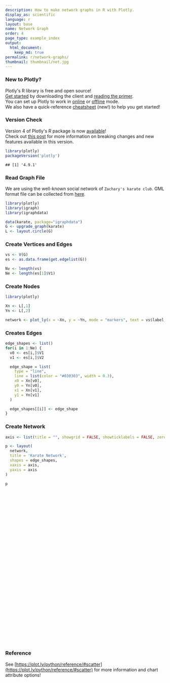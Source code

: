 ```yaml
---
description: How to make network graphs in R with Plotly.
display_as: scientific
language: r
layout: base
name: Network Graph
order: 4
page_type: example_index
output:
  html_document:
    keep_md: true
permalink: r/network-graphs/
thumbnail: thumbnail/net.jpg
---
```



### New to Plotly?

Plotly's R library is free and open source!<br>
[Get started](https://plot.ly/r/getting-started/) by downloading the client and [reading the primer](https://plot.ly/r/getting-started/).<br>
You can set up Plotly to work in [online](https://plot.ly/r/getting-started/#hosting-graphs-in-your-online-plotly-account) or [offline](https://plot.ly/r/offline/) mode.<br>
We also have a quick-reference [cheatsheet](https://images.plot.ly/plotly-documentation/images/r_cheat_sheet.pdf) (new!) to help you get started!

### Version Check

Version 4 of Plotly's R package is now [available](https://plot.ly/r/getting-started/#installation)!<br>
Check out [this post](http://moderndata.plot.ly/upgrading-to-plotly-4-0-and-above/) for more information on breaking changes and new features available in this version.

```r
library(plotly)
packageVersion('plotly')
```

```
## [1] '4.9.1'
```

### Read Graph File
We are using the well-known social network of `Zachary's karate club`. GML format file can be collected from [here](https://gist.github.com/pravj/9168fe52823c1702a07b).


```r
library(plotly)
library(igraph)
library(igraphdata)

data(karate, package="igraphdata")
G <- upgrade_graph(karate)
L <- layout.circle(G)
```

### Create Vertices and Edges

```r
vs <- V(G)
es <- as.data.frame(get.edgelist(G))

Nv <- length(vs)
Ne <- length(es[1]$V1)
```

### Create Nodes

```r
library(plotly)

Xn <- L[,1]
Yn <- L[,2]

network <- plot_ly(x = ~Xn, y = ~Yn, mode = "markers", text = vs$label, hoverinfo = "text")
```

### Creates Edges

```r
edge_shapes <- list()
for(i in 1:Ne) {
  v0 <- es[i,]$V1
  v1 <- es[i,]$V2

  edge_shape = list(
    type = "line",
    line = list(color = "#030303", width = 0.3),
    x0 = Xn[v0],
    y0 = Yn[v0],
    x1 = Xn[v1],
    y1 = Yn[v1]
  )

  edge_shapes[[i]] <- edge_shape
}
```

### Create Network

```r
axis <- list(title = "", showgrid = FALSE, showticklabels = FALSE, zeroline = FALSE)

p <- layout(
  network,
  title = 'Karate Network',
  shapes = edge_shapes,
  xaxis = axis,
  yaxis = axis
)

p
```

<div id="htmlwidget-f30cb50e2fb75b72039b" style="width:672px;height:480px;" class="plotly html-widget"></div>
<script type="application/json" data-for="htmlwidget-f30cb50e2fb75b72039b">{"x":{"visdat":{"1c1d100e08f3":["function () ","plotlyVisDat"]},"cur_data":"1c1d100e08f3","attrs":{"1c1d100e08f3":{"x":{},"y":{},"mode":"markers","text":["H","2","3","4","5","6","7","8","9","10","11","12","13","14","15","16","17","18","19","20","21","22","23","24","25","26","27","28","29","30","31","32","33","A"],"hoverinfo":"text","alpha_stroke":1,"sizes":[10,100],"spans":[1,20]}},"layout":{"margin":{"b":40,"l":60,"t":25,"r":10},"title":"Karate Network","shapes":[{"type":"line","line":{"color":"#030303","width":0.3},"x0":-0.0922683594633019,"y0":-0.995734176295035,"x1":0.273662990072083,"y1":0.961825643172819},{"type":"line","line":{"color":"#030303","width":0.3},"x0":-0.0922683594633019,"y0":-0.995734176295035,"x1":-0.739008917220659,"y1":0.673695643646557},{"type":"line","line":{"color":"#030303","width":0.3},"x0":-0.0922683594633019,"y0":-0.995734176295035,"x1":-0.982973099683902,"y1":-0.18374951781657},{"type":"line","line":{"color":"#030303","width":0.3},"x0":-0.0922683594633019,"y0":-0.995734176295035,"x1":-0.932472229404356,"y1":-0.361241666187153},{"type":"line","line":{"color":"#030303","width":0.3},"x0":-0.0922683594633019,"y0":-0.995734176295035,"x1":-0.850217135729614,"y1":-0.526432162877356},{"type":"line","line":{"color":"#030303","width":0.3},"x0":-0.0922683594633019,"y0":-0.995734176295035,"x1":-0.739008917220659,"y1":-0.673695643646557},{"type":"line","line":{"color":"#030303","width":0.3},"x0":-0.0922683594633019,"y0":-0.995734176295035,"x1":-0.602634636379257,"y1":-0.798017227280239},{"type":"line","line":{"color":"#030303","width":0.3},"x0":-0.0922683594633019,"y0":-0.995734176295035,"x1":-0.445738355776538,"y1":-0.895163291355062},{"type":"line","line":{"color":"#030303","width":0.3},"x0":-0.0922683594633019,"y0":-0.995734176295035,"x1":0.982973099683902,"y1":0.18374951781657},{"type":"line","line":{"color":"#030303","width":0.3},"x0":-0.0922683594633019,"y0":-0.995734176295035,"x1":0.932472229404356,"y1":0.361241666187153},{"type":"line","line":{"color":"#030303","width":0.3},"x0":-0.0922683594633019,"y0":-0.995734176295035,"x1":0.850217135729614,"y1":0.526432162877356},{"type":"line","line":{"color":"#030303","width":0.3},"x0":-0.0922683594633019,"y0":-0.995734176295035,"x1":0.739008917220659,"y1":0.673695643646557},{"type":"line","line":{"color":"#030303","width":0.3},"x0":-0.0922683594633019,"y0":-0.995734176295035,"x1":0.445738355776538,"y1":0.895163291355062},{"type":"line","line":{"color":"#030303","width":0.3},"x0":-0.0922683594633019,"y0":-0.995734176295035,"x1":0.092268359463302,"y1":0.995734176295034},{"type":"line","line":{"color":"#030303","width":0.3},"x0":-0.0922683594633019,"y0":-0.995734176295035,"x1":-0.0922683594633019,"y1":0.995734176295035},{"type":"line","line":{"color":"#030303","width":0.3},"x0":-0.0922683594633019,"y0":-0.995734176295035,"x1":-0.982973099683902,"y1":0.18374951781657},{"type":"line","line":{"color":"#030303","width":0.3},"x0":0.602634636379256,"y0":0.798017227280239,"x1":-0.739008917220659,"y1":0.673695643646557},{"type":"line","line":{"color":"#030303","width":0.3},"x0":0.602634636379256,"y0":0.798017227280239,"x1":-0.982973099683902,"y1":-0.18374951781657},{"type":"line","line":{"color":"#030303","width":0.3},"x0":0.602634636379256,"y0":0.798017227280239,"x1":-0.602634636379257,"y1":-0.798017227280239},{"type":"line","line":{"color":"#030303","width":0.3},"x0":0.602634636379256,"y0":0.798017227280239,"x1":0.739008917220659,"y1":0.673695643646557},{"type":"line","line":{"color":"#030303","width":0.3},"x0":0.602634636379256,"y0":0.798017227280239,"x1":0.445738355776538,"y1":0.895163291355062},{"type":"line","line":{"color":"#030303","width":0.3},"x0":0.602634636379256,"y0":0.798017227280239,"x1":0.092268359463302,"y1":0.995734176295034},{"type":"line","line":{"color":"#030303","width":0.3},"x0":0.602634636379256,"y0":0.798017227280239,"x1":-0.0922683594633019,"y1":0.995734176295035},{"type":"line","line":{"color":"#030303","width":0.3},"x0":0.602634636379256,"y0":0.798017227280239,"x1":-0.932472229404356,"y1":0.361241666187153},{"type":"line","line":{"color":"#030303","width":0.3},"x0":-0.932472229404356,"y0":0.361241666187153,"x1":-0.982973099683902,"y1":-0.18374951781657},{"type":"line","line":{"color":"#030303","width":0.3},"x0":-0.932472229404356,"y0":0.361241666187153,"x1":-0.602634636379257,"y1":-0.798017227280239},{"type":"line","line":{"color":"#030303","width":0.3},"x0":-0.932472229404356,"y0":0.361241666187153,"x1":-0.445738355776538,"y1":-0.895163291355062},{"type":"line","line":{"color":"#030303","width":0.3},"x0":-0.932472229404356,"y0":0.361241666187153,"x1":1,"y1":0},{"type":"line","line":{"color":"#030303","width":0.3},"x0":-0.932472229404356,"y0":0.361241666187153,"x1":0.739008917220659,"y1":0.673695643646557},{"type":"line","line":{"color":"#030303","width":0.3},"x0":-0.932472229404356,"y0":0.361241666187153,"x1":-0.445738355776538,"y1":0.895163291355062},{"type":"line","line":{"color":"#030303","width":0.3},"x0":-0.932472229404356,"y0":0.361241666187153,"x1":-0.602634636379256,"y1":0.79801722728024},{"type":"line","line":{"color":"#030303","width":0.3},"x0":-0.932472229404356,"y0":0.361241666187153,"x1":-1,"y1":1.22464679914735e-16},{"type":"line","line":{"color":"#030303","width":0.3},"x0":-0.850217135729614,"y0":-0.526432162877356,"x1":-0.602634636379257,"y1":-0.798017227280239},{"type":"line","line":{"color":"#030303","width":0.3},"x0":-0.850217135729614,"y0":-0.526432162877356,"x1":0.850217135729614,"y1":0.526432162877356},{"type":"line","line":{"color":"#030303","width":0.3},"x0":-0.850217135729614,"y0":-0.526432162877356,"x1":0.739008917220659,"y1":0.673695643646557},{"type":"line","line":{"color":"#030303","width":0.3},"x0":-0.739008917220659,"y0":-0.673695643646557,"x1":-0.739008917220659,"y1":-0.673695643646557},{"type":"line","line":{"color":"#030303","width":0.3},"x0":-0.739008917220659,"y0":-0.673695643646557,"x1":0.982973099683902,"y1":0.18374951781657},{"type":"line","line":{"color":"#030303","width":0.3},"x0":-0.602634636379257,"y0":-0.798017227280239,"x1":-0.739008917220659,"y1":-0.673695643646557},{"type":"line","line":{"color":"#030303","width":0.3},"x0":-0.602634636379257,"y0":-0.798017227280239,"x1":0.982973099683902,"y1":0.18374951781657},{"type":"line","line":{"color":"#030303","width":0.3},"x0":-0.602634636379257,"y0":-0.798017227280239,"x1":0.602634636379256,"y1":0.798017227280239},{"type":"line","line":{"color":"#030303","width":0.3},"x0":-0.445738355776538,"y0":-0.895163291355062,"x1":0.602634636379256,"y1":0.798017227280239},{"type":"line","line":{"color":"#030303","width":0.3},"x0":-0.273662990072083,"y0":-0.961825643172819,"x1":-0.932472229404356,"y1":0.361241666187153},{"type":"line","line":{"color":"#030303","width":0.3},"x0":-0.273662990072083,"y0":-0.961825643172819,"x1":-1,"y1":1.22464679914735e-16},{"type":"line","line":{"color":"#030303","width":0.3},"x0":-0.273662990072083,"y0":-0.961825643172819,"x1":-0.273662990072083,"y1":-0.961825643172819},{"type":"line","line":{"color":"#030303","width":0.3},"x0":1,"y0":0,"x1":-0.273662990072083,"y1":-0.961825643172819},{"type":"line","line":{"color":"#030303","width":0.3},"x0":0.982973099683902,"y0":0.18374951781657,"x1":-0.273662990072083,"y1":-0.961825643172819},{"type":"line","line":{"color":"#030303","width":0.3},"x0":0.932472229404356,"y0":0.361241666187153,"x1":-1,"y1":1.22464679914735e-16},{"type":"line","line":{"color":"#030303","width":0.3},"x0":0.932472229404356,"y0":0.361241666187153,"x1":-0.273662990072083,"y1":-0.961825643172819},{"type":"line","line":{"color":"#030303","width":0.3},"x0":0.850217135729614,"y0":0.526432162877356,"x1":-1,"y1":1.22464679914735e-16},{"type":"line","line":{"color":"#030303","width":0.3},"x0":0.850217135729614,"y0":0.526432162877356,"x1":-0.273662990072083,"y1":-0.961825643172819},{"type":"line","line":{"color":"#030303","width":0.3},"x0":0.739008917220659,"y0":0.673695643646557,"x1":-1,"y1":1.22464679914735e-16},{"type":"line","line":{"color":"#030303","width":0.3},"x0":0.739008917220659,"y0":0.673695643646557,"x1":-0.273662990072083,"y1":-0.961825643172819},{"type":"line","line":{"color":"#030303","width":0.3},"x0":0.445738355776538,"y0":0.895163291355062,"x1":-0.273662990072083,"y1":-0.961825643172819},{"type":"line","line":{"color":"#030303","width":0.3},"x0":0.273662990072083,"y0":0.961825643172819,"x1":-1,"y1":1.22464679914735e-16},{"type":"line","line":{"color":"#030303","width":0.3},"x0":0.273662990072083,"y0":0.961825643172819,"x1":-0.273662990072083,"y1":-0.961825643172819},{"type":"line","line":{"color":"#030303","width":0.3},"x0":0.092268359463302,"y0":0.995734176295034,"x1":-1,"y1":1.22464679914735e-16},{"type":"line","line":{"color":"#030303","width":0.3},"x0":0.092268359463302,"y0":0.995734176295034,"x1":-0.273662990072083,"y1":-0.961825643172819},{"type":"line","line":{"color":"#030303","width":0.3},"x0":-0.0922683594633019,"y0":0.995734176295035,"x1":-0.273662990072083,"y1":0.961825643172819},{"type":"line","line":{"color":"#030303","width":0.3},"x0":-0.0922683594633019,"y0":0.995734176295035,"x1":-0.445738355776538,"y1":0.895163291355062},{"type":"line","line":{"color":"#030303","width":0.3},"x0":-0.0922683594633019,"y0":0.995734176295035,"x1":-0.850217135729614,"y1":0.526432162877356},{"type":"line","line":{"color":"#030303","width":0.3},"x0":-0.0922683594633019,"y0":0.995734176295035,"x1":-1,"y1":1.22464679914735e-16},{"type":"line","line":{"color":"#030303","width":0.3},"x0":-0.0922683594633019,"y0":0.995734176295035,"x1":-0.273662990072083,"y1":-0.961825643172819},{"type":"line","line":{"color":"#030303","width":0.3},"x0":-0.273662990072083,"y0":0.961825643172819,"x1":-0.273662990072083,"y1":0.961825643172819},{"type":"line","line":{"color":"#030303","width":0.3},"x0":-0.273662990072083,"y0":0.961825643172819,"x1":-0.445738355776538,"y1":0.895163291355062},{"type":"line","line":{"color":"#030303","width":0.3},"x0":-0.273662990072083,"y0":0.961825643172819,"x1":-0.982973099683902,"y1":0.18374951781657},{"type":"line","line":{"color":"#030303","width":0.3},"x0":-0.445738355776538,"y0":0.895163291355062,"x1":-0.982973099683902,"y1":0.18374951781657},{"type":"line","line":{"color":"#030303","width":0.3},"x0":-0.602634636379256,"y0":0.79801722728024,"x1":-0.850217135729614,"y1":0.526432162877356},{"type":"line","line":{"color":"#030303","width":0.3},"x0":-0.602634636379256,"y0":0.79801722728024,"x1":-0.273662990072083,"y1":-0.961825643172819},{"type":"line","line":{"color":"#030303","width":0.3},"x0":-0.739008917220659,"y0":0.673695643646557,"x1":-0.273662990072083,"y1":-0.961825643172819},{"type":"line","line":{"color":"#030303","width":0.3},"x0":-0.850217135729614,"y0":0.526432162877356,"x1":-0.982973099683902,"y1":0.18374951781657},{"type":"line","line":{"color":"#030303","width":0.3},"x0":-0.850217135729614,"y0":0.526432162877356,"x1":-0.273662990072083,"y1":-0.961825643172819},{"type":"line","line":{"color":"#030303","width":0.3},"x0":-0.982973099683902,"y0":0.18374951781657,"x1":-1,"y1":1.22464679914735e-16},{"type":"line","line":{"color":"#030303","width":0.3},"x0":-0.982973099683902,"y0":0.18374951781657,"x1":-0.273662990072083,"y1":-0.961825643172819},{"type":"line","line":{"color":"#030303","width":0.3},"x0":-1,"y0":1.22464679914735e-16,"x1":-1,"y1":1.22464679914735e-16},{"type":"line","line":{"color":"#030303","width":0.3},"x0":-1,"y0":1.22464679914735e-16,"x1":-0.273662990072083,"y1":-0.961825643172819},{"type":"line","line":{"color":"#030303","width":0.3},"x0":-0.982973099683902,"y0":-0.18374951781657,"x1":-1,"y1":1.22464679914735e-16},{"type":"line","line":{"color":"#030303","width":0.3},"x0":-0.982973099683902,"y0":-0.18374951781657,"x1":-0.273662990072083,"y1":-0.961825643172819},{"type":"line","line":{"color":"#030303","width":0.3},"x0":-0.932472229404356,"y0":-0.361241666187153,"x1":-0.273662990072083,"y1":-0.961825643172819}],"xaxis":{"domain":[0,1],"automargin":true,"title":"","showgrid":false,"showticklabels":false,"zeroline":false},"yaxis":{"domain":[0,1],"automargin":true,"title":"","showgrid":false,"showticklabels":false,"zeroline":false},"hovermode":"closest","showlegend":false},"source":"A","config":{"showSendToCloud":false},"data":[{"x":[1,0.982973099683902,0.932472229404356,0.850217135729614,0.739008917220659,0.602634636379256,0.445738355776538,0.273662990072083,0.092268359463302,-0.0922683594633019,-0.273662990072083,-0.445738355776538,-0.602634636379256,-0.739008917220659,-0.850217135729614,-0.932472229404356,-0.982973099683902,-1,-0.982973099683902,-0.932472229404356,-0.850217135729614,-0.739008917220659,-0.602634636379257,-0.445738355776538,-0.273662990072083,-0.0922683594633019,0.0922683594633015,0.273662990072083,0.445738355776539,0.602634636379256,0.739008917220659,0.850217135729614,0.932472229404356,0.982973099683902],"y":[0,0.18374951781657,0.361241666187153,0.526432162877356,0.673695643646557,0.798017227280239,0.895163291355062,0.961825643172819,0.995734176295034,0.995734176295035,0.961825643172819,0.895163291355062,0.79801722728024,0.673695643646557,0.526432162877356,0.361241666187153,0.18374951781657,1.22464679914735e-16,-0.18374951781657,-0.361241666187153,-0.526432162877356,-0.673695643646557,-0.798017227280239,-0.895163291355062,-0.961825643172819,-0.995734176295035,-0.995734176295035,-0.961825643172819,-0.895163291355062,-0.79801722728024,-0.673695643646557,-0.526432162877356,-0.361241666187153,-0.18374951781657],"mode":"markers","text":["H","2","3","4","5","6","7","8","9","10","11","12","13","14","15","16","17","18","19","20","21","22","23","24","25","26","27","28","29","30","31","32","33","A"],"hoverinfo":["text","text","text","text","text","text","text","text","text","text","text","text","text","text","text","text","text","text","text","text","text","text","text","text","text","text","text","text","text","text","text","text","text","text"],"type":"scatter","marker":{"color":"rgba(31,119,180,1)","line":{"color":"rgba(31,119,180,1)"}},"error_y":{"color":"rgba(31,119,180,1)"},"error_x":{"color":"rgba(31,119,180,1)"},"line":{"color":"rgba(31,119,180,1)"},"xaxis":"x","yaxis":"y","frame":null}],"highlight":{"on":"plotly_click","persistent":false,"dynamic":false,"selectize":false,"opacityDim":0.2,"selected":{"opacity":1},"debounce":0},"shinyEvents":["plotly_hover","plotly_click","plotly_selected","plotly_relayout","plotly_brushed","plotly_brushing","plotly_clickannotation","plotly_doubleclick","plotly_deselect","plotly_afterplot","plotly_sunburstclick"],"base_url":"https://plot.ly"},"evals":[],"jsHooks":[]}</script>

### Reference
See [https://plot.ly/python/reference/#scatter](https://plot.ly/python/reference/#scatter) for more information and chart attribute options!
